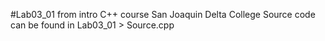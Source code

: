 #Lab03_01 from intro C++ course San Joaquin Delta College
Source code can be found in Lab03_01 > Source.cpp
